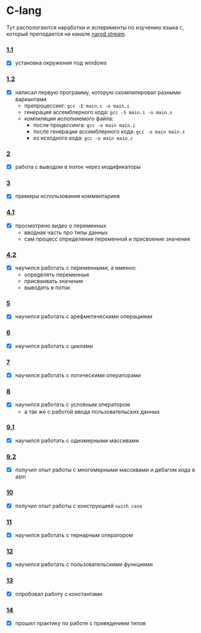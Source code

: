 # C-lang

Тут распологаются наработки и эсперименты по изучению языка `C`, который 
преподается на канале [narod stream](https://www.youtube.com/watch?v=nFt3pJ7j8jE&list=PLJTlt64jBcCvN4H91HAK82-3-QwaqnxlF).

### [1.1](https://www.youtube.com/watch?v=nFt3pJ7j8jE)
- [x] установка окружения под windows
### [1.2](https://www.youtube.com/watch?v=2BcaFTol6vA)
- [x] написал первую программу, которую скомпилировал разными вариантами
  - препроцессинг: `gcc -E main.c -o main.i`
  - генерация ассемблерного кода: `gcc -S main.i -o main.s`
  - компиляция исполняемого файла:
    - после процессинга: `gcc -o main main.i`
    - после генерации ассемблерного кода: `gcc -o main main.s`
    - из исходного кода: `gcc -o main main.c`
### [2](https://www.youtube.com/watch?v=NEADyFxA45A)
- [x] работа с выводом в поток через модификаторы
### [3](https://www.youtube.com/watch?v=1dwazLHIE0k)
- [x] примеры использования комментариев
### [4.1](https://www.youtube.com/watch?v=w4HyWyB-QvY)
- [x] просмотрено видео о переменных
  - вводная часть про типы данных
  - сам процесс определения переменной и присвоение значения
### [4.2](https://www.youtube.com/watch?v=cqBGNyt3Ecw)
- [x] научился работать с переменными, а именно:
  - определять переменные
  - присваивать значения
  - выводить в поток
### [5](https://www.youtube.com/watch?v=i84GEE-CvFI)
- [x] научился работать с арефметическими операциями
### [6](https://www.youtube.com/watch?v=sRpS2aq3XSs)
- [x] научился работать с циклами
### [7](https://www.youtube.com/watch?v=YgedAiB9LLM)
- [x] научился работать с логическими операторами
### [8](https://www.youtube.com/watch?v=a6blS08KVHc)
- [x] научился работать с условным оператором
  - а так же с работой ввода пользовательских данных
### [9.1](https://www.youtube.com/watch?v=tyCFv-WR-B8)
- [x] научился работать с одномерными массивами
### [9.2](https://www.youtube.com/watch?v=clfspMcjQug)
- [x] получил опыт работы с многомерными массивами и дебагом кода в asm
### [10](https://www.youtube.com/watch?v=5Nz3ba21xzA)
- [x] получил опыт работы с конструкцией `swich case`
### [11](https://www.youtube.com/watch?v=rs_Jb51WjqE)
- [x] научился работать с тернарным оператором
### [12](https://www.youtube.com/watch?v=sEdlWJDPG4w)
- [x] научился работать с пользовательскими функциями
### [13](https://www.youtube.com/watch?v=8BENjoklTPc)
- [x] опробовал работу с константами
### [14](https://www.youtube.com/watch?v=LeSSQA3C3v0)
- [x] прошел практику по работе с приведением типов
